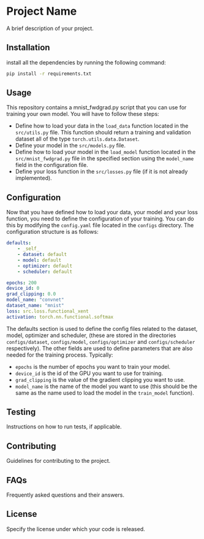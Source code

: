 # Project Name

A brief description of your project.

## Installation

install all the dependencies by running the following command:

```bash
pip install -r requirements.txt
```


## Usage

This repository contains a mnist_fwdgrad.py script that you can use for training your own model.
You will have to follow these steps:
- Define how to load your data in the `load_data` function located in the `src/utils.py` file.
This function should return a training and validation dataset all of the type `torch.utils.data.Dataset`.
- Define your model in the `src/models.py` file.
- Define how to load your model in the `load_model` function located in the `src/mnist_fwdgrad.py` file in the specified section using the `model_name` field in the configuration file.
- Define your loss function in the `src/losses.py` file (if it is not already implemented).


## Configuration

Now that you have defined how to load your data, your model and your loss function, you need to define the configuration of your training.
You can do this by modifying the `config.yaml` file located in the `configs` directory.
The configuration structure is as follows:
    
```yaml
defaults:
    - _self_
    - dataset: default
    - model: default
    - optimizer: default
    - scheduler: default

epochs: 200
device_id: 0
grad_clipping: 0.0
model_name: "convnet"
dataset_name: "mnist"
loss: src.loss.functional_xent
activation: torch.nn.functional.softmax
```

The defaults section is used to define the config files related to the dataset, model, optimizer and scheduler, (these are stored in the directories `configs/dataset`, `configs/model`, `configs/optimizer` and `configs/scheduler` respectively).
The other fields are used to define parameters that are also needed for the training process.
Typically:
- `epochs` is the number of epochs you want to train your model.
- `device_id` is the id of the GPU you want to use for training.
- `grad_clipping` is the value of the gradient clipping you want to use.
- `model_name` is the name of the model you want to use (this should be the same as the name used to load the model in the `train_model` function).


## Testing

Instructions on how to run tests, if applicable.

## Contributing

Guidelines for contributing to the project.

## FAQs

Frequently asked questions and their answers.

## License

Specify the license under which your code is released.